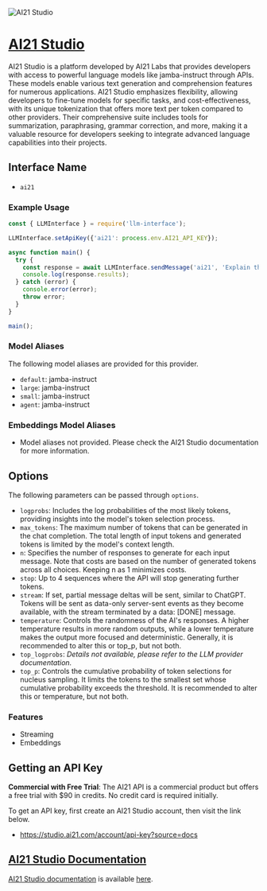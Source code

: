 ![AI21 Studio](https://cdn.prod.website-files.com/60fd4503684b466578c0d307/66212ec368a96db725b7a15c_social-img.webp)

# [AI21 Studio](https://ai21.com)

AI21 Studio is a platform developed by AI21 Labs that provides developers with access to powerful language models like jamba-instruct through APIs. These models enable various text generation and comprehension features for numerous applications. AI21 Studio emphasizes flexibility, allowing developers to fine-tune models for specific tasks, and cost-effectiveness, with its unique tokenization that offers more text per token compared to other providers. Their comprehensive suite includes tools for summarization, paraphrasing, grammar correction, and more, making it a valuable resource for developers seeking to integrate advanced language capabilities into their projects.

## Interface Name

- `ai21`

### Example Usage

```javascript
const { LLMInterface } = require('llm-interface');

LLMInterface.setApiKey({'ai21': process.env.AI21_API_KEY});

async function main() {
  try {
    const response = await LLMInterface.sendMessage('ai21', 'Explain the importance of low latency LLMs.');
    console.log(response.results);
  } catch (error) {
    console.error(error);
    throw error;
  }
}

main();
```

### Model Aliases

The following model aliases are provided for this provider. 

- `default`: jamba-instruct
- `large`: jamba-instruct
- `small`: jamba-instruct
- `agent`: jamba-instruct

### Embeddings Model Aliases

- Model aliases not provided. Please check the AI21 Studio documentation for more information.


## Options

The following parameters can be passed through `options`.

- `logprobs`: Includes the log probabilities of the most likely tokens, providing insights into the model's token selection process.
- `max_tokens`: The maximum number of tokens that can be generated in the chat completion. The total length of input tokens and generated tokens is limited by the model's context length.
- `n`: Specifies the number of responses to generate for each input message. Note that costs are based on the number of generated tokens across all choices. Keeping n as 1 minimizes costs.
- `stop`: Up to 4 sequences where the API will stop generating further tokens.
- `stream`: If set, partial message deltas will be sent, similar to ChatGPT. Tokens will be sent as data-only server-sent events as they become available, with the stream terminated by a data: [DONE] message.
- `temperature`: Controls the randomness of the AI's responses. A higher temperature results in more random outputs, while a lower temperature makes the output more focused and deterministic. Generally, it is recommended to alter this or top_p, but not both.
- `top_logprobs`: _Details not available, please refer to the LLM provider documentation._
- `top_p`: Controls the cumulative probability of token selections for nucleus sampling. It limits the tokens to the smallest set whose cumulative probability exceeds the threshold. It is recommended to alter this or temperature, but not both.


### Features

- Streaming
- Embeddings


## Getting an API Key

**Commercial with Free Trial**: The AI21 API is a commercial product but offers a free trial with $90 in credits. No credit card is required initially.

To get an API key, first create an AI21 Studio account, then visit the link below.

- https://studio.ai21.com/account/api-key?source=docs


## [AI21 Studio Documentation](https://docs.ai21.com/docs/overview)

[AI21 Studio documentation](https://docs.ai21.com/docs/overview) is available [here](https://docs.ai21.com/docs/overview).

